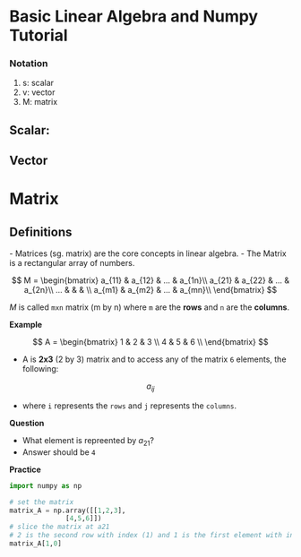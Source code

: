 # Basic Linear Algebra and Numpy Tutorial


### Notation
1. s: scalar
2. v: vector
2. M: matrix

## Scalar:

## Vector

<h1>Matrix</h1>

<h2>Definitions</h2>
- Matrices (sg. matrix) are the core concepts in linear algebra.
- The Matrix is a rectangular array of numbers.

$$
M =    
\begin{bmatrix}
a_{11} & a_{12} & ... & a_{1n}\\
a_{21} & a_{22} & ... & a_{2n}\\
... &  &  & \\
a_{m1} & a_{m2} & ... & a_{mn}\\
\end{bmatrix}
$$

$M$ is called `mxn` matrix (m by n) where `m` are the **rows** and `n` are the **columns**.

**Example**

$$
A =    
\begin{bmatrix}
1 & 2 & 3 \\
4 & 5 & 6 \\
\end{bmatrix}
$$

- A is **2x3** (2 by 3) matrix and to access any of the matrix `6` elements, the following:

$$a_{ij}$$
- where `i` represents the `rows` and `j` represents the `columns`.

**Question**

- What element is repreented by $a_{21}$? 
- Answer should be `4`

**Practice**

```python
import numpy as np

# set the matrix
matrix_A = np.array([[1,2,3], 
              [4,5,6]])
# slice the matrix at a21 
# 2 is the second row with index (1) and 1 is the first element with index (0)
matrix_A[1,0]
```








